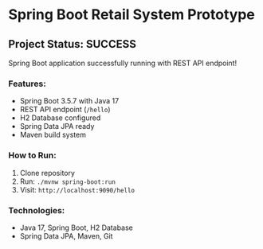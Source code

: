 # Spring Boot Retail System Prototype

## Project Status: SUCCESS
Spring Boot application successfully running with REST API endpoint!

### Features:
- Spring Boot 3.5.7 with Java 17
-  REST API endpoint (`/hello`)
- H2 Database configured
- Spring Data JPA ready
- Maven build system

### How to Run:
1. Clone repository
2. Run: `./mvnw spring-boot:run`
3. Visit: `http://localhost:9090/hello`

### Technologies:
- Java 17, Spring Boot, H2 Database
- Spring Data JPA, Maven, Git
